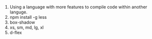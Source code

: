 1. Using a language with more features to compile code within another languge.
2. npm install -g less
3. box-shadow
4. xs, sm, md, lg, xl
5. d-flex
